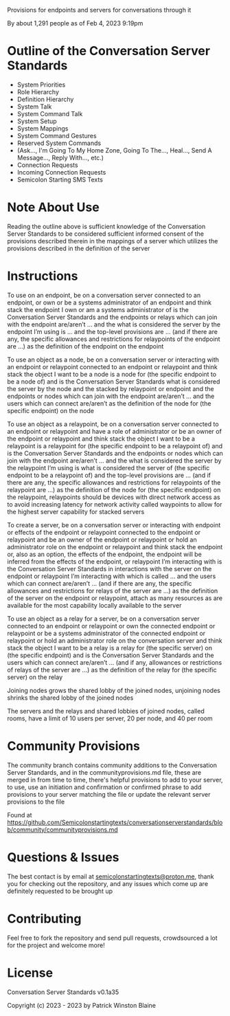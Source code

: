 Provisions for endpoints and servers for conversations through it

By about 1,291 people as of Feb 4, 2023 9:19pm

# Outline of the Conversation Server Standards

- System Priorities
- Role Hierarchy
- Definition Hierarchy
- System Talk
- System Command Talk
- System Setup
- System Mappings
- System Command Gestures
- Reserved System Commands
- (Ask..., I'm Going To My Home Zone, Going To The..., Heal..., Send A Message..., Reply With..., etc.)
- Connection Requests
- Incoming Connection Requests
- Semicolon Starting SMS Texts

# Note About Use

Reading the outline above is sufficient knowledge of the Conversation Server Standards to be considered sufficient informed consent of the provisions described therein in the mappings of a server which utilizes the provisions described in the definition of the server 


# Instructions

To use on an endpoint, be on a conversation server connected to an endpoint, or own or be a systems administrator of an endpoint and think stack the endpoint I own or am a systems administrator of is the Conversation Server Standards and the endpoints or relays which can join with the endpoint are/aren’t … and the what is considered the server by the endpoint I’m using is … and the top-level provisions are … (and if there are any, the specific allowances and restrictions for relaypoints of the endpoint are …) as the definition of the endpoint on the endpoint

To use an object as a node, be on a conversation server or interacting with an endpoint or relaypoint connected to an endpoint or relaypoint and think stack the object I want to be a node is a node for (the specific endpoint to be a node of) and is the Conversation Server Standards what is considered the server by the node and the stacked by relaypoint or endpoint and the endpoints or nodes which can join with the endpoint are/aren’t …  and the users which can connect are/aren’t as the definition of the node for (the specific endpoint) on the node

To use an object as a relaypoint, be on a conversation server connected to an endpoint or relaypoint and have a role of administrator or be an owner of the endpoint or relaypoint and think stack the object I want to be a relaypoint is a relaypoint for (the specific endpoint to be a relaypoint of) and is the Conversation Server Standards and the endpoints or nodes which can join with the endpoint are/aren’t … and the what is considered the server by the relaypoint I’m using is what is considered the server of (the specific endpoint to be a relaypoint of) and the top-level provisions are … (and if there are any, the specific allowances and restrictions for relaypoints of the relaypoint are …) as the definition of the node for (the specific endpoint) on the relaypoint, relaypoints should be devices with direct network access as to avoid increasing latency for network activity called waypoints to allow for the highest server capability for stacked servers

To create a server, be on a conversation server or interacting with endpoint or effects of the endpoint or relaypoint connected to the endpoint or relaypoint and be an owner of the endpoint or relaypoint or hold an administrator role on the endpoint or relaypoint and think stack the endpoint or, also as an option, the effects of the endpoint, the endpoint will be inferred from the effects of the endpoint, or relaypoint I’m interacting with is the Conversation Server Standards in interactions with the server on the endpoint or relaypoint I’m interacting with which is called … and the users which can connect are/aren’t … (and if there are any, the specific allowances and restrictions for relays of the server are …) as the definition of the server on the endpoint or relaypoint, attach as many resources as are available for the most capability locally available to the server

To use an object as a relay for a server, be on a conversation server connected to an endpoint or relaypoint or own the connected endpoint or relaypoint or be a systems administrator of the connected endpoint or relaypoint or hold an administrator role on the conversation server and think stack the object I want to be a relay is a relay for (the specific server) on (the specific endpoint) and is the Conversation Server Standards and the users which can connect are/aren’t … (and if any, allowances or restrictions of relays  of the server are …) as the definition of the relay for (the specific server) on the relay

Joining nodes grows the shared lobby of the joined nodes, unjoining nodes shrinks the shared lobby of the joined nodes

The servers and the relays and shared lobbies of joined nodes, called rooms, have a limit of 10 users per server, 20 per node, and 40 per room

# Community Provisions

The community branch contains community additions to the Conversation Server Standards, and in the communityprovisions.md file, these are merged in from time to time, there's helpful provisions to add to your server, to use, use an initiation and confirmation or confirmed phrase to add provisions to your server matching the file or update the relevant server provisions to the file

Found at https://github.com/Semicolonstartingtexts/conversationserverstandards/blob/community/communityprovisions.md

# Questions & Issues

The best contact is by email at semicolonstartingtexts@proton.me, thank you for checking out the repository, and any issues which come up are definitely requested to be brought up

# Contributing

Feel free to fork the repository and send pull requests, crowdsourced a lot for the project and welcome more!

# License 

Conversation Server Standards v0.1a35

Copyright (c) 2023 - 2023 by Patrick Winston Blaine
